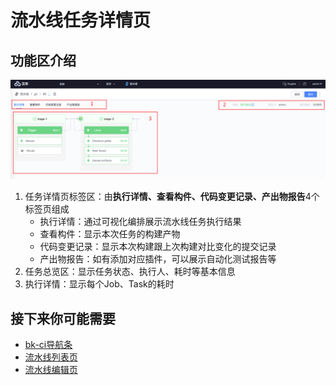 # 流水线任务详情页

## 功能区介绍
![png](../../assets/service_pipeline_detail.png)
1. 任务详情页标签区：由**执行详情、查看构件、代码变更记录、产出物报告**4个标签页组成
   - 执行详情：通过可视化编排展示流水线任务执行结果
   - 查看构件：显示本次任务的构建产物
   - 代码变更记录：显示本次构建跟上次构建对比变化的提交记录
   - 产出物报告：如有添加对应插件，可以展示自动化测试报告等
2. 任务总览区：显示任务状态、执行人、耗时等基本信息
3. 执行详情：显示每个Job、Task的耗时

## 接下来你可能需要
- [bk-ci导航条](../Console.md)
- [流水线列表页](pipeline-list.md)
- [流水线编辑页](pipeline-edit.md)

